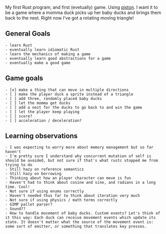 My first Rust program, and first (evetually) game. Using [piston](http://www.piston.rs/). I want it to be a game where a momma duck picks up her baby ducks and brings them back to the nest. Right now I've got a rotating moving triangle! 

## General Goals
	- learn Rust
	- eventually learn idiomatic Rust 
	- learn the mechanics of making a game
	- eventually learn good abstractions for a game
	- eventually make a good game

## Game goals
	- [x] make a thing that can move in multiple directions
	- [ ] make the player duck a sprite instead of a triangle
	- [ ] add three, randomly placed baby ducks
	- [ ] let the momma get ducks
	- [ ] add a nest for the ducks to go back to and win the game
	- [ ] let the player keep playing
	- [ ] score?
	- [ ] acceleration / deceleration?

## Learning observations
	- I was expecting to worry more about memory management but so far haven't
	- I'm pretty sure I understand why concurrent mutation of self is should be avoided, but not sure if that's what rustc stopped me from trying to do 
	- Still hazy on reference semantics
	- Still hazy on borrowing
	- Thinking about how an player character can move is fun
	- Haven't had to think about cosine and sine, and radians in a long time. Cool!
	- Not sure if using enums correctly
	- Haven't needed thus far to think about iteration very much 
	- Not sure if using physics / math terms correctly
	- GIMP pallet parser?
	- Sound??
	- How to handle movement of baby ducks. Custom events? Let's think of it this way: Each duck can receive movement events which update its state. It doesn't matter what the source of the movement event is: some sort of emitter, or something that translates key presses.